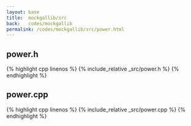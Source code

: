 ```yaml
---
layout: base
title:  mockgallib/src
back:   codes/mockgallib
permalink: /codes/mockgallib/src/power.html
---
```


## power.h
{% highlight cpp linenos %}
{% include_relative _src/power.h %}
{% endhighlight %}

## power.cpp
{% highlight cpp linenos %}
{% include_relative _src/power.cpp %}
{% endhighlight %}
